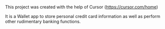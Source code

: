 This project was created with the help of Cursor (https://cursor.com/home)

It is a Wallet app to store personal credit card information as well as perform other rudimentary banking functions.
